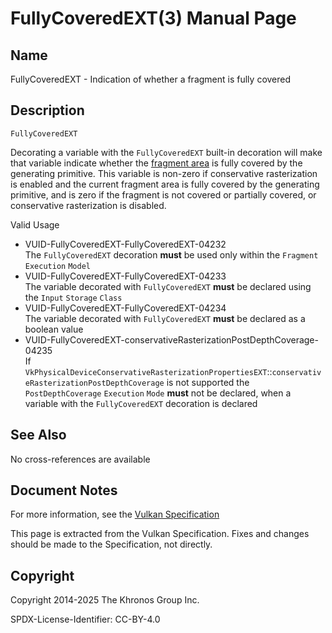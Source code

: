 # FullyCoveredEXT(3) Manual Page

## Name

FullyCoveredEXT - Indication of whether a fragment is fully covered



## [](#_description)Description

`FullyCoveredEXT`

Decorating a variable with the `FullyCoveredEXT` built-in decoration will make that variable indicate whether the [fragment area](https://registry.khronos.org/vulkan/specs/latest/html/vkspec.html#glossary-fragment-area) is fully covered by the generating primitive. This variable is non-zero if conservative rasterization is enabled and the current fragment area is fully covered by the generating primitive, and is zero if the fragment is not covered or partially covered, or conservative rasterization is disabled.

Valid Usage

- [](#VUID-FullyCoveredEXT-FullyCoveredEXT-04232)VUID-FullyCoveredEXT-FullyCoveredEXT-04232  
  The `FullyCoveredEXT` decoration **must** be used only within the `Fragment` `Execution` `Model`
- [](#VUID-FullyCoveredEXT-FullyCoveredEXT-04233)VUID-FullyCoveredEXT-FullyCoveredEXT-04233  
  The variable decorated with `FullyCoveredEXT` **must** be declared using the `Input` `Storage` `Class`
- [](#VUID-FullyCoveredEXT-FullyCoveredEXT-04234)VUID-FullyCoveredEXT-FullyCoveredEXT-04234  
  The variable decorated with `FullyCoveredEXT` **must** be declared as a boolean value
- [](#VUID-FullyCoveredEXT-conservativeRasterizationPostDepthCoverage-04235)VUID-FullyCoveredEXT-conservativeRasterizationPostDepthCoverage-04235  
  If `VkPhysicalDeviceConservativeRasterizationPropertiesEXT`::`conservativeRasterizationPostDepthCoverage` is not supported the `PostDepthCoverage` `Execution` `Mode` **must** not be declared, when a variable with the `FullyCoveredEXT` decoration is declared

## [](#_see_also)See Also

No cross-references are available

## [](#_document_notes)Document Notes

For more information, see the [Vulkan Specification](https://registry.khronos.org/vulkan/specs/latest/html/vkspec.html#FullyCoveredEXT)

This page is extracted from the Vulkan Specification. Fixes and changes should be made to the Specification, not directly.

## [](#_copyright)Copyright

Copyright 2014-2025 The Khronos Group Inc.

SPDX-License-Identifier: CC-BY-4.0